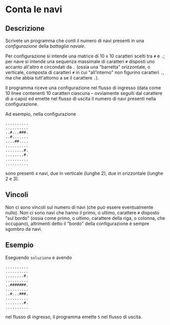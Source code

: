 Conta le navi
=============

Descrizione
-----------

Scrivete un programma che conti il numero di navi presenti in una
*configurazione* della *battaglia navale*.

Per configurazione si intende una matrice di 10 x 10 caratteri scelti tra `#` e `.`;
per nave si intende una sequenza massimale di caratteri `#` disposti uno accanto
all'altro e circondati da `.` (ossia una "barretta" orizzontale, o verticale,
composta di caratteri `#` in cui "all'interno" non figurino caratteri `.`, ma
che abbia tutt'attorno a se il carattere `.`).

Il programma riceve una configurazione nel flusso di ingresso (data come 10
linee contenenti 10 caratteri ciascuna – ovviamente seguiti dal carattere di
a-capo) ed emette nel flusso di uscita il numero di navi presenti nella
configurazione.

Ad esempio, nella configurazione

    ..........
    ..........
    ..#...###.
    ..#.......
    ....##....
    ..........
    ........#.
    ........#.
    ..........
    ..........

sono presenti `4` navi, due in verticale (lunghe 2), due in orizzontale (lunghe
2 e 3).


Vincoli
-------

Non ci sono vincoli sul numero di navi (che può essere eventualmente nullo). Non
ci sono navi che hanno il primo, o ultimo, carattere `#` disposto "sul bordo"
(ossia come primo, o ultimo, carattere della riga, o colonna, che occupano),
altrimenti detto il "bordo" della configurazione è sempre sgombro da navi.


Esempio
-------

Eseguendo `soluzione` e avendo

    ..........
    ..........
    ........#.
    ..........
    ..#######.
    ..........
    ..#...###.
    ..........
    ........#.
    ..........

nel flusso di ingresso, il programma emette `5` nel flusso di uscita.
